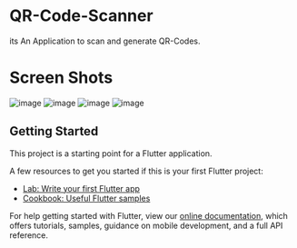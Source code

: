 # QR-Code-Scanner

its An Application to scan and generate QR-Codes.

# Screen Shots 

![image](https://github.com/don-k-jacob/QR-Code-Scanner/blob/master/screenshot/photo_2020-06-06%2018.34.11.jpeg)
![image](https://github.com/don-k-jacob/QR-Code-Scanner/blob/master/screenshot/photo_2020-06-06%2018.34.15.jpeg)
![image](https://github.com/don-k-jacob/QR-Code-Scanner/blob/master/screenshot/photo_2020-06-06%2018.34.24.jpeg)
![image](https://github.com/don-k-jacob/QR-Code-Scanner/blob/master/screenshot/photo_2020-06-06%2020.32.34.jpeg)

## Getting Started

This project is a starting point for a Flutter application.

A few resources to get you started if this is your first Flutter project:

- [Lab: Write your first Flutter app](https://flutter.dev/docs/get-started/codelab)
- [Cookbook: Useful Flutter samples](https://flutter.dev/docs/cookbook)

For help getting started with Flutter, view our
[online documentation](https://flutter.dev/docs), which offers tutorials,
samples, guidance on mobile development, and a full API reference.
